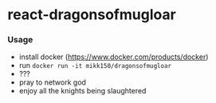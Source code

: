 # react-dragonsofmugloar

### Usage

 - install docker (https://www.docker.com/products/docker)
 - run ```docker run -it mikk150/dragonsofmugloar```
 - ???
 - pray to network god
 - enjoy all the knights being slaughtered
